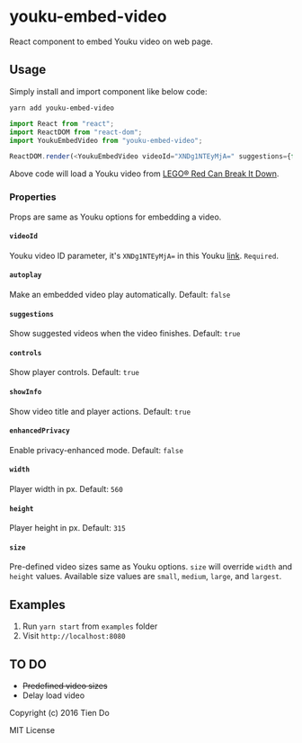 # youku-embed-video
React component to embed Youku video on web page.

## Usage
Simply install and import component like below code:

`yarn add youku-embed-video`

```js
import React from "react";
import ReactDOM from "react-dom";
import YoukuEmbedVideo from "youku-embed-video";

ReactDOM.render(<YoukuEmbedVideo videoId="XNDg1NTEyMjA=" suggestions={false} />, document.getElementById("app"));
```

Above code will load a Youku video from [LEGO® Red Can Break It Down](http://v.youku.com/v_show/id_XNDg1NTEyMjA=.html?spm=a2h1n.8251843.playList.5~5~A&f=2544877&o=1#paction).

### Properties
Props are same as Youku options for embedding a video.

#### `videoId`
Youku video ID parameter, it's `XNDg1NTEyMjA=` in this Youku [link](http://v.youku.com/v_show/id_XNDg1NTEyMjA=.html?spm=a2h1n.8251843.playList.5~5~A&f=2544877&o=1#paction). `Required`.
#### `autoplay`
Make an embedded video play automatically. Default: `false`
#### `suggestions`
Show suggested videos when the video finishes. Default: `true`
#### `controls`
Show player controls. Default: `true`
#### `showInfo`
Show video title and player actions. Default: `true`
#### `enhancedPrivacy`
Enable privacy-enhanced mode. Default: `false`
#### `width`
Player width in px. Default: `560`
#### `height`
Player height in px. Default: `315`
#### `size`
Pre-defined video sizes same as Youku options. `size` will override `width` and `height` values. Available size values are `small`, `medium`, `large`, and `largest`.

## Examples
1. Run `yarn start` from `examples` folder
2. Visit `http://localhost:8080`

## TO DO
- ~~Predefined video sizes~~
- Delay load video

Copyright (c) 2016 Tien Do

MIT License
